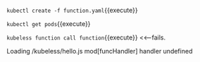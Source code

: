 `kubectl create -f function.yaml`{{execute}}

`kubectl get pods`{{execute}}

`kubeless function call function`{{execute}} <<--fails.

Loading /kubeless/hello.js
mod[funcHandler] handler undefined
